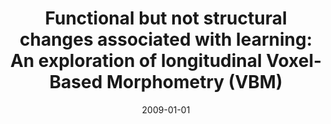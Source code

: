 ---
title: "Functional but not structural changes associated with learning: An exploration of longitudinal Voxel-Based Morphometry (VBM)"
date: 2009-01-01
authors_string: A. Thomas, S. Marrett, Z. Saad, D. Ruff, A. Martin, Peter Bandettini
authors:
   - A. Thomas
   - S. Marrett
   - Z. Saad
   - D. Ruff
   - A. Martin
   - Peter Bandettini
author_ids:
   - adam_thomas
   - ziad_saad
   - douglas_ruff
   - peter_bandettini
journal: 'NeuroImage'
volume: 48
issue: 
pages: 117-125
book_title: ''
publisher: ''
abstract: ""
project_id: 
paper_url: 
doi: 
data_loc: ''
code_loc: ''
file: '/assets/publications//assets/publications/'
file_name: '/assets/publications/'
type: journal_article
pub_str: ' (2009) NeuroImage 48: 117-125'
layout: publication 
---